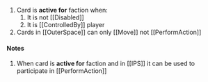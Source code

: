 1. Card is **active for** faction when:
	1. It is not [[Disabled]]
	2. It is [[ControlledBy]] player
2. Cards in [[OuterSpace]] can only [[Move]] not [[PerformAction]]
#### Notes
1. When card is **active for** faction and in [[IPS]] it can be used to participate in [[PerformAction]]